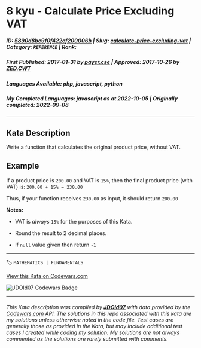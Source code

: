 # 8 kyu - Calculate Price Excluding VAT

##### **ID**: [5890d8bc9f0f422cf200006b](https://www.codewars.com/kata/5890d8bc9f0f422cf200006b) | **Slug**: [calculate-price-excluding-vat](https://www.codewars.com/kata/5890d8bc9f0f422cf200006b) | **Category**: `REFERENCE` | **Rank**: <span style="color:white">8 kyu</span>

##### **First Published**: 2017-01-31 ***by*** [payer.cse](https://www.codewars.com/users/payer.cse) | **Approved**: 2017-10-26 ***by*** [ZED.CWT](https://www.codewars.com/users/ZED.CWT)

##### **Languages Available**: php, javascript, python

##### **My Completed Languages**: javascript ***as at*** 2022-10-05 | **Originally completed**: 2022-09-08

---

## Kata Description


Write a function that calculates the original product price, without VAT.



## Example

If a product price is `200.00` and VAT is `15%`, then the final product price (with VAT) is: `200.00 + 15% = 230.00`



Thus, if your function receives `230.00` as input, it should return `200.00`



**Notes:** 



* VAT is *always* `15%` for the purposes of this Kata.

* Round the result to 2 decimal places.

* If `null` value given then return `-1`

---


🏷 `MATHEMATICS | FUNDAMENTALS`


[View this Kata on Codewars.com](https://www.codewars.com/kata/5890d8bc9f0f422cf200006b)

![](https://www.codewars.com/users/jdold07/badges/large "JDOld07 Codewars Badge")

---

###### *This Kata description was compiled by [**JDOld07**](https://tpstech.dev) with data provided by the [Codewars.com](https://www.codewars.com) API.  The solutions in this repo associated with this kata are my solutions unless otherwise noted in the code file.  Test cases are generally those as provided in the Kata, but may include additional test cases I created while coding my solution.  My solutions are not always commented as the solutions are rarely submitted with comments.*
